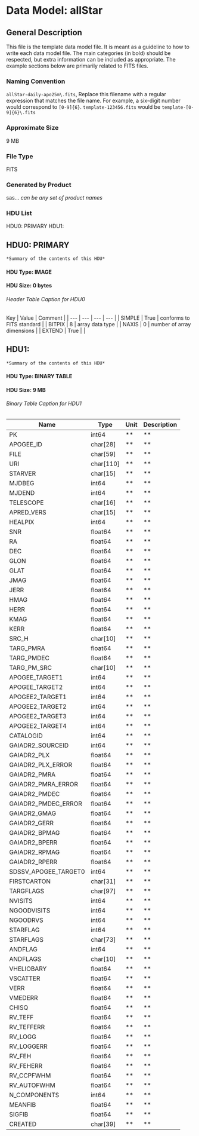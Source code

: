 # Data Model: allStar

## General Description
This file is the template data model file. It is meant as a guideline to how to write each data model file.  The main categories (in bold) should be respected, but extra information can be included as appropriate.  The example sections below are primarily related to FITS files.


### Naming Convention
`allStar-daily-apo25m\.fits`, Replace this filename with a regular expression that matches the file name.  For example, a six-digit number would correspond to `[0-9]{6}`.  `template-123456.fits` would be `template-[0-9]{6}\.fits`


### Approximate Size
9 MB

### File Type
FITS

### Generated by Product
sas... *can be any set of product names*

### HDU List
HDU0: PRIMARY
HDU1: 


## HDU0: PRIMARY
    *Summary of the contents of this HDU*

#### HDU Type: IMAGE
#### HDU Size: 0 bytes

###### Header Table Caption for HDU0
Key | Value | Comment | 
| --- | --- | --- | --- | 
 | SIMPLE | True | conforms to FITS standard | 
 | BITPIX | 8 | array data type | 
 | NAXIS | 0 | number of array dimensions | 
 | EXTEND | True |  | 

## HDU1: 
    *Summary of the contents of this HDU*

#### HDU Type: BINARY TABLE
#### HDU Size: 9 MB

###### Binary Table Caption for HDU1
Name | Type | Unit | Description | 
| --- | --- | --- | --- | 
 | PK | int64 | ** | ** | 
 | APOGEE_ID | char[28] | ** | ** | 
 | FILE | char[59] | ** | ** | 
 | URI | char[110] | ** | ** | 
 | STARVER | char[15] | ** | ** | 
 | MJDBEG | int64 | ** | ** | 
 | MJDEND | int64 | ** | ** | 
 | TELESCOPE | char[16] | ** | ** | 
 | APRED_VERS | char[15] | ** | ** | 
 | HEALPIX | int64 | ** | ** | 
 | SNR | float64 | ** | ** | 
 | RA | float64 | ** | ** | 
 | DEC | float64 | ** | ** | 
 | GLON | float64 | ** | ** | 
 | GLAT | float64 | ** | ** | 
 | JMAG | float64 | ** | ** | 
 | JERR | float64 | ** | ** | 
 | HMAG | float64 | ** | ** | 
 | HERR | float64 | ** | ** | 
 | KMAG | float64 | ** | ** | 
 | KERR | float64 | ** | ** | 
 | SRC_H | char[10] | ** | ** | 
 | TARG_PMRA | float64 | ** | ** | 
 | TARG_PMDEC | float64 | ** | ** | 
 | TARG_PM_SRC | char[10] | ** | ** | 
 | APOGEE_TARGET1 | int64 | ** | ** | 
 | APOGEE_TARGET2 | int64 | ** | ** | 
 | APOGEE2_TARGET1 | int64 | ** | ** | 
 | APOGEE2_TARGET2 | int64 | ** | ** | 
 | APOGEE2_TARGET3 | int64 | ** | ** | 
 | APOGEE2_TARGET4 | int64 | ** | ** | 
 | CATALOGID | int64 | ** | ** | 
 | GAIADR2_SOURCEID | int64 | ** | ** | 
 | GAIADR2_PLX | float64 | ** | ** | 
 | GAIADR2_PLX_ERROR | float64 | ** | ** | 
 | GAIADR2_PMRA | float64 | ** | ** | 
 | GAIADR2_PMRA_ERROR | float64 | ** | ** | 
 | GAIADR2_PMDEC | float64 | ** | ** | 
 | GAIADR2_PMDEC_ERROR | float64 | ** | ** | 
 | GAIADR2_GMAG | float64 | ** | ** | 
 | GAIADR2_GERR | float64 | ** | ** | 
 | GAIADR2_BPMAG | float64 | ** | ** | 
 | GAIADR2_BPERR | float64 | ** | ** | 
 | GAIADR2_RPMAG | float64 | ** | ** | 
 | GAIADR2_RPERR | float64 | ** | ** | 
 | SDSSV_APOGEE_TARGET0 | int64 | ** | ** | 
 | FIRSTCARTON | char[31] | ** | ** | 
 | TARGFLAGS | char[97] | ** | ** | 
 | NVISITS | int64 | ** | ** | 
 | NGOODVISITS | int64 | ** | ** | 
 | NGOODRVS | int64 | ** | ** | 
 | STARFLAG | int64 | ** | ** | 
 | STARFLAGS | char[73] | ** | ** | 
 | ANDFLAG | int64 | ** | ** | 
 | ANDFLAGS | char[10] | ** | ** | 
 | VHELIOBARY | float64 | ** | ** | 
 | VSCATTER | float64 | ** | ** | 
 | VERR | float64 | ** | ** | 
 | VMEDERR | float64 | ** | ** | 
 | CHISQ | float64 | ** | ** | 
 | RV_TEFF | float64 | ** | ** | 
 | RV_TEFFERR | float64 | ** | ** | 
 | RV_LOGG | float64 | ** | ** | 
 | RV_LOGGERR | float64 | ** | ** | 
 | RV_FEH | float64 | ** | ** | 
 | RV_FEHERR | float64 | ** | ** | 
 | RV_CCPFWHM | float64 | ** | ** | 
 | RV_AUTOFWHM | float64 | ** | ** | 
 | N_COMPONENTS | int64 | ** | ** | 
 | MEANFIB | float64 | ** | ** | 
 | SIGFIB | float64 | ** | ** | 
 | CREATED | char[39] | ** | ** | 
